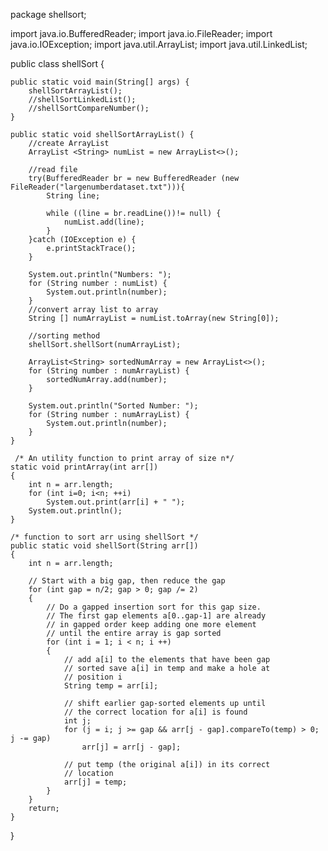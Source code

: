 package shellsort;

import java.io.BufferedReader;
import java.io.FileReader;
import java.io.IOException;
import java.util.ArrayList;
import java.util.LinkedList;

public class shellSort {
	
	public static void main(String[] args) {
		shellSortArrayList();
		//shellSortLinkedList();
		//shellSortCompareNumber();
	}
	
	public static void shellSortArrayList() {
		//create ArrayList
		ArrayList <String> numList = new ArrayList<>();
		
		//read file
		try(BufferedReader br = new BufferedReader (new FileReader("largenumberdataset.txt"))){
			String line;
			
			while ((line = br.readLine())!= null) {
				numList.add(line);
			}
		}catch (IOException e) {
			e.printStackTrace();
		}
		
		System.out.println("Numbers: ");
		for (String number : numList) {
			System.out.println(number);
		}
		//convert array list to array
		String [] numArrayList = numList.toArray(new String[0]);
		
		//sorting method
		shellSort.shellSort(numArrayList);
		
		ArrayList<String> sortedNumArray = new ArrayList<>();
		for (String number : numArrayList) {
			sortedNumArray.add(number);
		}
		
		System.out.println("Sorted Number: ");
		for (String number : numArrayList) {
			System.out.println(number);
		}
	}

	 /* An utility function to print array of size n*/
    static void printArray(int arr[])
    {
        int n = arr.length;
        for (int i=0; i<n; ++i)
            System.out.print(arr[i] + " ");	 			
        System.out.println();
    }
    
    /* function to sort arr using shellSort */
    public static void shellSort(String arr[])
    {
        int n = arr.length;

        // Start with a big gap, then reduce the gap
        for (int gap = n/2; gap > 0; gap /= 2)
        {
            // Do a gapped insertion sort for this gap size.
            // The first gap elements a[0..gap-1] are already
            // in gapped order keep adding one more element
            // until the entire array is gap sorted
            for (int i = 1; i < n; i ++)
            {
                // add a[i] to the elements that have been gap
                // sorted save a[i] in temp and make a hole at
                // position i
                String temp = arr[i];

                // shift earlier gap-sorted elements up until
                // the correct location for a[i] is found
                int j;
                for (j = i; j >= gap && arr[j - gap].compareTo(temp) > 0; j -= gap)
                    arr[j] = arr[j - gap];

                // put temp (the original a[i]) in its correct
                // location
                arr[j] = temp;
            }
        }
        return; 
    }


}
